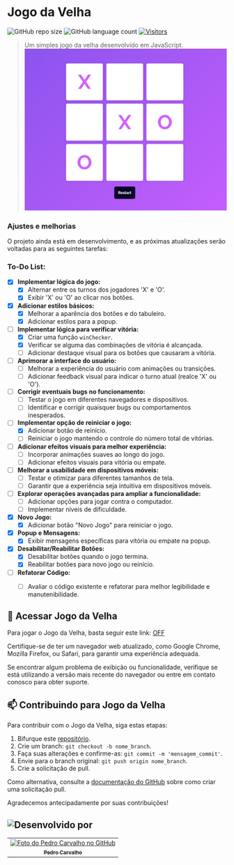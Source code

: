 # Jogo da Velha
![GitHub repo size](https://img.shields.io/github/repo-size/pedrocarvh/jogo-da-velha?style=for-the-badge&label=Repo+Size&width=100)
![GitHub language count](https://img.shields.io/github/languages/count/pedrocarvh/jogo-da-velha?style=for-the-badge&label=Language+Count&width=100)
[![Visitors](https://api.visitorbadge.io/api/visitors?path=https%3A%2F%2Fgithub.com%2Fpedrocarvh%2Fjogo-da-velha&countColor=%23007ec6&labelStyle=upper)](https://visitorbadge.io/status?path=https%3A%2F%2Fgithub.com%2Fpedrocarvh%2Fjogo-da-velha)

> Um simples jogo da velha desenvolvido em JavaScript.
![Jogo da Velha](https://github.com/pedrocarvh/jogo-da-velha/blob/main/jogodavelha.png)

### Ajustes e melhorias

O projeto ainda está em desenvolvimento, e as próximas atualizações serão voltadas para as seguintes tarefas:

### To-Do List:

- [x] **Implementar lógica do jogo:**
  - [x] Alternar entre os turnos dos jogadores 'X' e 'O'.
  - [x] Exibir 'X' ou 'O' ao clicar nos botões.

- [x] **Adicionar estilos básicos:**
  - [x] Melhorar a aparência dos botões e do tabuleiro.
  - [x] Adicionar estilos para a popup.

- [ ] **Implementar lógica para verificar vitória:**
  - [x] Criar uma função `winChecker`.
  - [x] Verificar se alguma das combinações de vitória é alcançada.
  - [ ] Adicionar destaque visual para os botões que causaram a vitória.

- [ ] **Aprimorar a interface do usuário:**
  - [ ] Melhorar a experiência do usuário com animações ou transições.
  - [ ] Adicionar feedback visual para indicar o turno atual (realce 'X' ou 'O').

- [ ] **Corrigir eventuais bugs no funcionamento:**
  - [ ] Testar o jogo em diferentes navegadores e dispositivos.
  - [ ] Identificar e corrigir quaisquer bugs ou comportamentos inesperados.

- [ ] **Implementar opção de reiniciar o jogo:**
  - [x] Adicionar botão de reinício.
  - [ ] Reiniciar o jogo mantendo o controle do número total de vitórias.

- [ ] **Adicionar efeitos visuais para melhor experiência:**
  - [ ] Incorporar animações suaves ao longo do jogo.
  - [ ] Adicionar efeitos visuais para vitória ou empate.

- [ ] **Melhorar a usabilidade em dispositivos móveis:**
  - [ ] Testar e otimizar para diferentes tamanhos de tela.
  - [ ] Garantir que a experiência seja intuitiva em dispositivos móveis.

- [ ] **Explorar operações avançadas para ampliar a funcionalidade:**
  - [ ] Adicionar opções para jogar contra o computador.
  - [ ] Implementar níveis de dificuldade.

- [x] **Novo Jogo:**
  - [x] Adicionar botão "Novo Jogo" para reiniciar o jogo.

- [x] **Popup e Mensagens:**
  - [x] Exibir mensagens específicas para vitória ou empate na popup.

- [x] **Desabilitar/Reabilitar Botões:**
  - [x] Desabilitar botões quando o jogo termina.
  - [x] Reabilitar botões para novo jogo ou reinício.

- [ ] **Refatorar Código:**
  - [ ] Avaliar o código existente e refatorar para melhor legibilidade e manutenibilidade.


## 🚀 Acessar Jogo da Velha

Para jogar o Jogo da Velha, basta seguir este link: [OFF](https://pedrocarvh-jogo-da-velha.netlify.app/)

Certifique-se de ter um navegador web atualizado, como Google Chrome, Mozilla Firefox, ou Safari, para garantir uma experiência adequada.

Se encontrar algum problema de exibição ou funcionalidade, verifique se está utilizando a versão mais recente do navegador ou entre em contato conosco para obter suporte.

## 📫 Contribuindo para Jogo da Velha

Para contribuir com o Jogo da Velha, siga estas etapas:

1. Bifurque este [repositório](https://github.com/pedrocarvh/jogo-da-velha).
2. Crie um branch: `git checkout -b nome_branch`.
3. Faça suas alterações e confirme-as: `git commit -m 'mensagem_commit'`.
4. Envie para o branch original: `git push origin nome_branch`.
5. Crie a solicitação de pull.

Como alternativa, consulte a [documentação do GitHub](https://docs.github.com/pt/free-pro-team@latest/github/collaborating-with-issues-and-pull-requests/about-pull-requests) sobre como criar uma solicitação pull.

Agradecemos antecipadamente por suas contribuições!

## ![Desenvolvido por](https://img.shields.io/badge/Desenvolvido%20por-Pedro%20Carvalho-brightgreen?style=for-the-badge)

<table>
  <tr>
    <td align="center">
      <a href="https://github.com/pedrocarvh" title="Perfil do Pedro Carvalho no GitHub">
        <img src="https://avatars.githubusercontent.com/u/74374314" width="100px;" alt="Foto do Pedro Carvalho no GitHub"/><br>
        <sub>
          <b>Pedro Carvalho</b>
        </sub>
      </a>
    </td>
  </tr>
</table>

